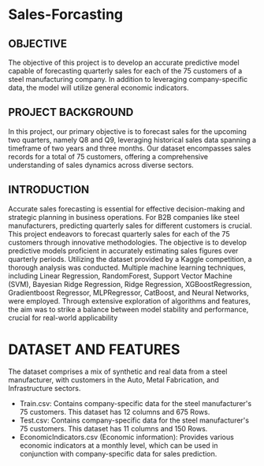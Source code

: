 # Sales-Forcasting

## OBJECTIVE
The objective of this project is to develop an accurate predictive model capable of forecasting quarterly sales for each of the 75 customers of a steel manufacturing company. In addition to leveraging company-specific data, the model will utilize general economic indicators.

## PROJECT BACKGROUND
In this project, our primary objective is to forecast sales for the upcoming two quarters, namely Q8 and Q9, leveraging historical sales data spanning a timeframe of two years and three months. Our dataset encompasses sales records for a total of 75 customers, offering a comprehensive understanding of sales dynamics across diverse sectors.

## INTRODUCTION

Accurate sales forecasting is essential for effective decision-making and strategic planning in business operations. For B2B companies like steel manufacturers, predicting quarterly sales for different customers is crucial. This project endeavors to forecast quarterly sales for each of the 75 customers through innovative methodologies. The objective is to develop predictive models proficient in accurately estimating sales figures over quarterly periods. Utilizing the dataset provided by a Kaggle competition, a thorough analysis was conducted. Multiple machine learning techniques, including Linear Regression, RandomForest, Support Vector Machine (SVM), Bayesian Ridge Regression, Ridge Regression, XGBoostRegression, Gradientboost Regressor, MLPRegressor, CatBoost, and Neural Networks, were employed. Through extensive exploration of algorithms and features, the aim was to strike a balance between model stability and performance, crucial for real-world applicability

# DATASET AND FEATURES
The dataset comprises a mix of synthetic and real data from a steel manufacturer, with customers in the Auto, Metal Fabrication, and Infrastructure sectors.
- Train.csv: Contains company-specific data for the steel manufacturer's 75 customers. This dataset has 12 columns and 675 Rows.
- Test.csv: Contains company-specific data for the steel manufacturer's 75 customers. This dataset has 11 columns and 150 Rows.
- EconomicIndicators.csv (Economic information): Provides various economic indicators at a monthly level, which can be used in conjunction with company-specific data for sales prediction.

